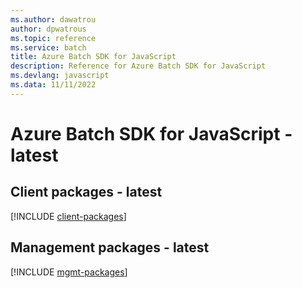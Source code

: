 ```yaml
---
ms.author: dawatrou
author: dpwatrous
ms.topic: reference
ms.service: batch
title: Azure Batch SDK for JavaScript
description: Reference for Azure Batch SDK for JavaScript
ms.devlang: javascript
ms.data: 11/11/2022
---
```

# Azure Batch SDK for JavaScript - latest

## Client packages - latest
[!INCLUDE [client-packages](batch-client-index.md)]
## Management packages - latest
[!INCLUDE [mgmt-packages](batch-mgmt-index.md)]
